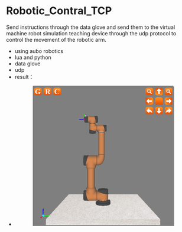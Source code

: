 # Robotic_Contral_TCP
Send instructions through the data glove and send them to the virtual machine robot simulation teaching device through the udp protocol to control the movement of the robotic arm.
- using aubo robotics
- lua and python
- data glove
- udp
- result：
- <p align="center"><a href="https://dingy-yong.github.io"><img width="80%" alt="Hello!" src="./result.png" /></a></p>
